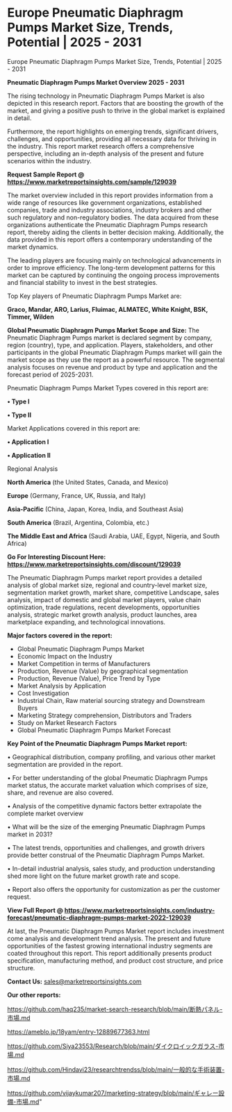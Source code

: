 # Europe Pneumatic Diaphragm Pumps Market Size, Trends, Potential | 2025 - 2031
Europe Pneumatic Diaphragm Pumps Market Size, Trends, Potential | 2025 - 2031

<Strong> Pneumatic Diaphragm Pumps Market Overview 2025 - 2031</strong>

The rising technology in Pneumatic Diaphragm Pumps Market is also depicted in this research report. Factors that are boosting the growth of the market, and giving a positive push to thrive in the global market is explained in detail.

Furthermore, the report highlights on emerging trends, significant drivers, challenges, and opportunities, providing all necessary data for thriving in the industry. This report market research offers a comprehensive perspective, including an in-depth analysis of the present and future scenarios within the industry.

<strong>Request Sample Report @ <a href=https://www.marketreportsinsights.com/sample/129039>https://www.marketreportsinsights.com/sample/129039</a></strong>

The market overview included in this report provides information from a wide range of resources like government organizations, established companies, trade and industry associations, industry brokers and other such regulatory and non-regulatory bodies. The data acquired from these organizations authenticate the Pneumatic Diaphragm Pumps research report, thereby aiding the clients in better decision making. Additionally, the data provided in this report offers a contemporary understanding of the market dynamics.

The leading players are focusing mainly on technological advancements in order to improve efficiency. The long-term development patterns for this market can be captured by continuing the ongoing process improvements and financial stability to invest in the best strategies.

Top Key players of Pneumatic Diaphragm Pumps Market are:

<strong>Graco, Mandar, ARO, Larius, Fluimac, ALMATEC, White Knight, BSK, Timmer, Wilden</strong>

<strong><b>Global Pneumatic Diaphragm Pumps Market Scope and Size:</b></strong>
The Pneumatic Diaphragm Pumps market is declared segment by company, region (country), type, and application. Players, stakeholders, and other participants in the global Pneumatic Diaphragm Pumps market will gain the market scope as they use the report as a powerful resource. The segmental analysis focuses on revenue and product by type and application and the forecast period of 2025-2031.

Pneumatic Diaphragm Pumps Market Types covered in this report are:

<strong>• Type I

• Type II</strong>

Market Applications covered in this report are:

<strong>• Application I

• Application II</strong> 

Regional Analysis

<strong>North America</strong> (the United States, Canada, and Mexico)

<strong>Europe</strong> (Germany, France, UK, Russia, and Italy)

<strong>Asia-Pacific</strong> (China, Japan, Korea, India, and Southeast Asia)

<strong>South America</strong> (Brazil, Argentina, Colombia, etc.)

<strong>The Middle East and Africa</strong> (Saudi Arabia, UAE, Egypt, Nigeria, and South Africa)

<strong>Go For Interesting Discount Here: <a href=https://www.marketreportsinsights.com/discount/129039>https://www.marketreportsinsights.com/discount/129039</a></strong>

The Pneumatic Diaphragm Pumps market report provides a detailed analysis of global market size, regional and country-level market size, segmentation market growth, market share, competitive Landscape, sales analysis, impact of domestic and global market players, value chain optimization, trade regulations, recent developments, opportunities analysis, strategic market growth analysis, product launches, area marketplace expanding, and technological innovations.

<strong><b>Major factors covered in the report:</b></strong>
<ul>
  <li>Global Pneumatic Diaphragm Pumps Market </li>
  <li>Economic Impact on the Industry</li>
  <li>Market Competition in terms of Manufacturers</li>
  <li>Production, Revenue (Value) by geographical segmentation</li>
  <li>Production, Revenue (Value), Price Trend by Type</li>
  <li>Market Analysis by Application</li>
  <li>Cost Investigation</li>
  <li>Industrial Chain, Raw material sourcing strategy and Downstream Buyers</li>
  <li>Marketing Strategy comprehension, Distributors and Traders</li>
  <li>Study on Market Research Factors</li>
  <li>Global Pneumatic Diaphragm Pumps Market Forecast</li>
</ul>

<strong><b>Key Point of the Pneumatic Diaphragm Pumps Market report:</b></strong>

• Geographical distribution, company profiling, and various other market segmentation are provided in the report.

• For better understanding of the global Pneumatic Diaphragm Pumps market status, the accurate market valuation which comprises of size, share, and revenue are also covered.

• Analysis of the competitive dynamic factors better extrapolate the complete market overview

• What will be the size of the emerging Pneumatic Diaphragm Pumps market in 2031?

• The latest trends, opportunities and challenges, and growth drivers provide better construal of the Pneumatic Diaphragm Pumps Market.

• In-detail industrial analysis, sales study, and production understanding shed more light on the future market growth rate and scope.

• Report also offers the opportunity for customization as per the customer request.

<strong><b>View Full Report @ <a href=https://www.marketreportsinsights.com/industry-forecast/pneumatic-diaphragm-pumps-market-2022-129039>https://www.marketreportsinsights.com/industry-forecast/pneumatic-diaphragm-pumps-market-2022-129039</a></b></strong>


At last, the Pneumatic Diaphragm Pumps Market report includes investment come analysis and development trend analysis. The present and future opportunities of the fastest growing international industry segments are coated throughout this report. This report additionally presents product specification, manufacturing method, and product cost structure, and price structure.

<strong>Contact Us:</strong>
sales@marketreportsinsights.com

<strong>Our other reports:</strong>

<a href=https://github.com/haq235/market-search-research/blob/main/断熱パネル-市場.md>https://github.com/haq235/market-search-research/blob/main/断熱パネル-市場.md</a>

<a href=https://ameblo.jp/18yam/entry-12889677363.html>https://ameblo.jp/18yam/entry-12889677363.html</a>

<a href=https://github.com/Siya23553/Research/blob/main/ダイクロイックガラス-市場.md>https://github.com/Siya23553/Research/blob/main/ダイクロイックガラス-市場.md</a>

<a href=https://github.com/Hindavi23/researchtrendss/blob/main/一般的な手術装置-市場.md>https://github.com/Hindavi23/researchtrendss/blob/main/一般的な手術装置-市場.md</a>

<a href=https://github.com/vijaykumar207/marketing-strategy/blob/main/ギャレー設備-市場.md>https://github.com/vijaykumar207/marketing-strategy/blob/main/ギャレー設備-市場.md</a>"
